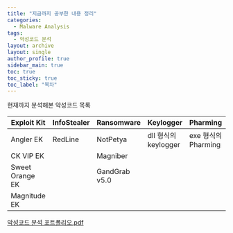 ```yaml
---
title: "지금까지 공부한 내용 정리"
categories:
  - Malware Analysis
tags:
  - 악성코드 분석
layout: archive
layout: single
author_profile: true
sidebar_main: true
toc: true
toc_sticky: true
toc_label: "목차"
---
```


현재까지 분석해본 악성코드 목록

|Exploit Kit|InfoStealer|Ransomware|Keylogger|Pharming|etc|RAT|
|-----------|-----------|----------|----------|-------|----|---|
|Angler EK|RedLine|NotPetya|dll 형식의 keylogger|exe 형식의 Pharming|androxgh0st|skuld|
|CK VIP EK||Magniber||||
|Sweet Orange EK||GandGrab v5.0||||
|Magnitude EK||||||

[악성코드 분석 포트폴리오.pdf](https://github.com/user-attachments/files/19934868/default.pdf)

